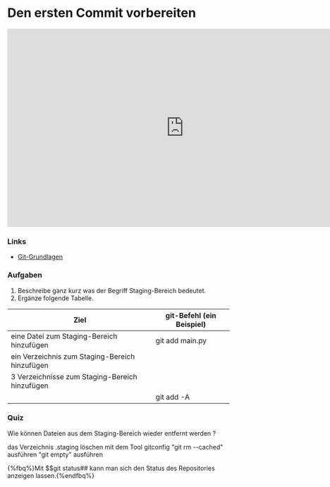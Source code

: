 # Den ersten Commit vorbereiten 

<iframe width="800" height="450" src="https://www.youtube-nocookie.com/embed/ueOST3eeT8A?showinfo=0" frameborder="0" allowfullscreen></iframe>

### Links

* [Git-Grundlagen](https://git-scm.com/book/de/v1/Git-Grundlagen-%C3%84nderungen-am-Repository-nachverfolgen)

### Aufgaben

1. Beschreibe ganz kurz was der Begriff Staging-Bereich bedeutet.
2. Ergänze folgende Tabelle.

| Ziel                                           | git-Befehl (ein Beispiel) | 
|------------------------------------------------|---------------------------|
| eine Datei zum Staging-Bereich hinzufügen      |     git add main.py       |
| ein Verzeichnis zum Staging-Bereich hinzufügen |                           |
| 3 Verzeichnisse zum Staging-Bereich hinzufügen |                           |
|                                                |       git add -A          |

### Quiz

<quiz name="">
    <question>
        <p>Wie können Dateien aus dem Staging-Bereich wieder entfernt werden ?</p>
        <answer>das Verzeichnis .staging löschen</answer>
        <answer>mit dem Tool gitconfig</answer>
        <answer correct>"git rm --cached" ausführen</answer>
        <answer>"git empty" ausführen</answer>
    </question>
</quiz>

{%fbq%}Mit $$git status## kann man sich den Status des Repositories anzeigen lassen.{%endfbq%}

